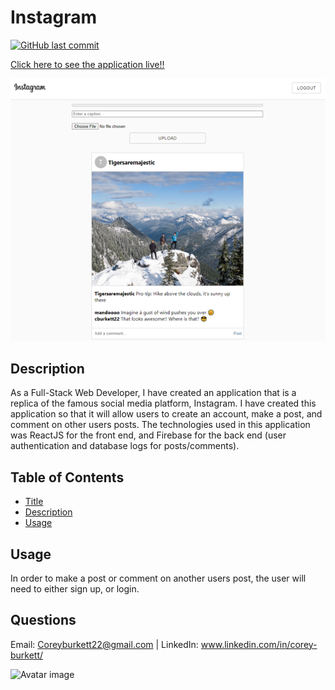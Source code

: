 # Instagram

[![GitHub last commit](https://img.shields.io/github/last-commit/cburkett22/Instagram)]()

[Click here to see the application live!!](https://instagram-clone-71013.web.app/)

![Application Screenshot](./instagram.png)

## Description
As a Full-Stack Web Developer, I have created an application that is a replica of the famous social media platform, Instagram. I have created this application so that it will allow users to create an account, make a post, and comment on other users posts. The technologies used in this application was ReactJS for the front end, and Firebase for the back end (user authentication and database logs for posts/comments).

## Table of Contents

* [Title](#Title)
* [Description](#Description)
* [Usage](#Usage)

## Usage
In order to make a post or comment on another users post, the user will need to either sign up, or login.

## Questions
Email: Coreyburkett22@gmail.com |
LinkedIn: www.linkedin.com/in/corey-burkett/

![Avatar image](https://avatars3.githubusercontent.com/u/63064602?v=4/to/img.png)